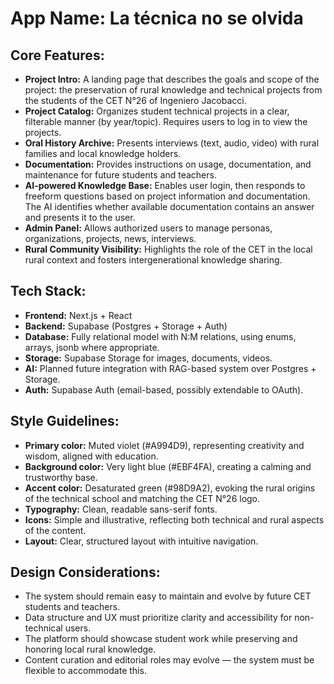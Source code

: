 # **App Name**: La técnica no se olvida

## Core Features:

- **Project Intro:** A landing page that describes the goals and scope of the project: the preservation of rural knowledge and technical projects from the students of the CET N°26 of Ingeniero Jacobacci.
- **Project Catalog:** Organizes student technical projects in a clear, filterable manner (by year/topic). Requires users to log in to view the projects.
- **Oral History Archive:** Presents interviews (text, audio, video) with rural families and local knowledge holders.
- **Documentation:** Provides instructions on usage, documentation, and maintenance for future students and teachers.
- **AI-powered Knowledge Base:** Enables user login, then responds to freeform questions based on project information and documentation. The AI identifies whether available documentation contains an answer and presents it to the user.
- **Admin Panel:** Allows authorized users to manage personas, organizations, projects, news, interviews.
- **Rural Community Visibility:** Highlights the role of the CET in the local rural context and fosters intergenerational knowledge sharing.

## Tech Stack:

- **Frontend:** Next.js + React
- **Backend:** Supabase (Postgres + Storage + Auth)
- **Database:** Fully relational model with N:M relations, using enums, arrays, jsonb where appropriate.
- **Storage:** Supabase Storage for images, documents, videos.
- **AI:** Planned future integration with RAG-based system over Postgres + Storage.
- **Auth:** Supabase Auth (email-based, possibly extendable to OAuth).

## Style Guidelines:

- **Primary color:** Muted violet (#A994D9), representing creativity and wisdom, aligned with education.
- **Background color:** Very light blue (#EBF4FA), creating a calming and trustworthy base.
- **Accent color:** Desaturated green (#98D9A2), evoking the rural origins of the technical school and matching the CET N°26 logo.
- **Typography:** Clean, readable sans-serif fonts.
- **Icons:** Simple and illustrative, reflecting both technical and rural aspects of the content.
- **Layout:** Clear, structured layout with intuitive navigation.

## Design Considerations:

- The system should remain easy to maintain and evolve by future CET students and teachers.
- Data structure and UX must prioritize clarity and accessibility for non-technical users.
- The platform should showcase student work while preserving and honoring local rural knowledge.
- Content curation and editorial roles may evolve — the system must be flexible to accommodate this.

